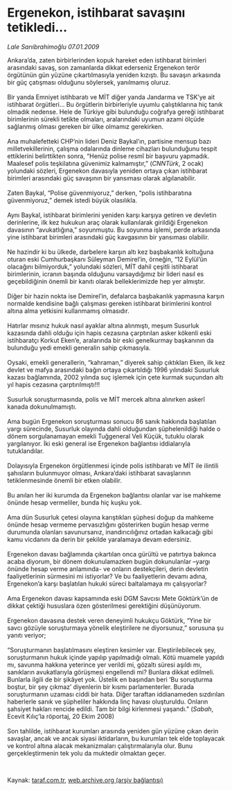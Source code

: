 # Ergenekon, istihbarat savaşını tetikledi...

*Lale Sarıibrahimoğlu 07.01.2009*

<div class="taraf_structure_2col_1zq">
<div class="margen_n">



 <p>Ankara’da, zaten birbirlerinden kopuk hareket eden istihbarat birimleri arasındaki savaş, son zamanlarda dikkat ederseniz Ergenekon terör örgütünün gün yüzüne çıkartılmasıyla yeniden kızıştı. Bu savaşın arkasında bir güç çatışması olduğunu söylersek, yanılmamış oluruz. <br/><br/>Bir yanda Emniyet istihbaratı ve MİT diğer yanda Jandarma ve TSK’ye ait istihbarat örgütleri... Bu örgütlerin birbirleriyle uyumlu çalıştıklarına hiç tanık olmadık nedense. Hele de Türkiye gibi bulunduğu coğrafya gereği istihbarat birimlerinin sürekli tetikte olmaları, aralarındaki uyumun azami ölçüde sağlanmış olması gereken bir ülke olmamız gerekirken. <br/><br/>Ana muhalefetteki CHP’nin lideri Deniz Baykal’ın, partisine mensup bazı milletvekillerinin, çalışma odalarında dinleme cihazları bulunduğunu tespit ettiklerini belirttikten sonra, “Henüz polise resmî bir başvuru yapmadık. Maalesef polis teşkilatına güvenimiz kalmamıştır,” (<i>CNNTürk</i>, 2 ocak) yolundaki sözleri, Ergenekon davasıyla yeniden ortaya çıkan istihbarat birimleri arasındaki güç savaşının bir yansıması olarak algılanabilir. <br/><br/>Zaten Baykal, “Polise güvenmiyoruz,” derken, “polis istihbaratına güvenmiyoruz,” demek istedi büyük olasılıkla. <br/><br/>Aynı Baykal, istihbarat birimlerini yeniden karşı karşıya getiren ve devletin derinlerine, ilk kez hukukun araç olarak kullanılarak girildiği Ergenekon davasının “avukatlığına,” soyunmuştu. Bu soyunma işlemi, perde arkasında yine istihbarat birimleri arasındaki güç kavgasının bir yansıması olabilir. <br/><br/>Ne hazindir ki bu ülkede, darbelere karşın altı kez başbakanlık koltuğuna oturan eski Cumhurbaşkanı Süleyman Demirel’in, örneğin, “12 Eylül’ün olacağını bilmiyorduk,” yolundaki sözleri, MİT dahil çeşitli istihbarat birimlerinin, icranın başında olduğunu varsaydığımız bir lideri nasıl es geçebildiğinin önemli bir kanıtı olarak belleklerimizde hep yer almıştır. <br/><br/>Diğer bir hazin nokta ise Demirel’in, defalarca başbakanlık yapmasına karşın normalde kendisine bağlı çalışması gereken istihbarat birimlerini kontrol altına alma yetkisini kullanmamış olmasıdır. <br/><br/>Hatırlar mısınız hukuk nasıl ayaklar altına alınmıştı, meşum Susurluk kazasında dahli olduğu için hapis cezasına çarptırılan asker kökenli eski istihbaratçı Korkut Eken’e, aralarında bir eski genelkurmay başkanının da bulunduğu yedi emekli generalin sahip çıkmasıyla. <br/><br/>Oysaki, emekli generallerin, “kahraman,” diyerek sahip çıktıkları Eken, ilk kez devlet ve mafya arasındaki bağın ortaya çıkartıldığı 1996 yılındaki Susurluk kazası bağlamında, 2002 yılında suç işlemek için çete kurmak suçundan altı yıl hapis cezasına çarptırılmıştı!!! <br/><br/>Susurluk soruşturmasında, polis ve MİT mercek altına alınırken askerî kanada dokunulmamıştı. <br/><br/>Ama bugün Ergenekon soruşturması sonucu 86 sanık hakkında başlatılan yargı sürecinde, Susurluk olayında dahli olduğundan şüphelenildiği halde o dönem sorgulanamayan emekli Tuğgeneral Veli Küçük, tutuklu olarak yargılanıyor. İki eski general ise Ergenekon bağlantısı iddialarıyla tutuklandılar. <br/><br/>Dolayısıyla Ergenekon örgütlenmesi içinde polis istihbaratı ve MİT ile ilintili şahısların bulunmuyor olması, Ankara’daki istihbarat savaşlarının tetiklenmesinde önemli bir etken olabilir. <br/><br/>Bu anılan her iki kurumda da Ergenekon bağlantısı olanlar var ise mahkeme önünde hesap vermeliler, bunda hiç kuşku yok. <br/><br/>Ama dün Susurluk çetesi olayına karıştıkları şüphesi doğup da mahkeme önünde hesap vermeme pervasızlığını gösterirken bugün hesap verme durumunda olanları savunursanız, inandırıcılığınız ortadan kalkacağı gibi kamu vicdanını da derin bir şekilde yaralamaya devam edersiniz. <br/><br/>Ergenekon davası bağlamında çıkartılan onca gürültü ve patırtıya bakınca acaba diyorum, bir dönem dokunulamazken bugün dokunulanlar –yargı önünde hesap verme anlamında- ve onların destekçileri, derin devletin faaliyetlerinin sürmesini mi istiyorlar? Ve bu faaliyetlerin devamı adına, Ergenekon’a karşı başlatılan hukuki süreci baltalamaya mı çalışıyorlar? <br/><br/>Ama Ergenekon davası kapsamında eski DGM Savcısı Mete Göktürk’ün de dikkat çektiği hususlara özen gösterilmesi gerektiğini düşünüyorum. <br/><br/>Ergenekon davasına destek veren deneyimli hukukçu Göktürk, “Yine bir savcı gözüyle soruşturmaya yönelik eleştirilere ne diyorsunuz,” sorusuna şu yanıtı veriyor; <br/><br/>“Soruşturmanın başlatılmasını eleştiren kesimler var. Eleştirilebilecek şey, soruşturmanın hukuk içinde yapılıp yapılmadığı olmalı. Kötü muamele yapıldı mı, savunma hakkına yeterince yer verildi mi, gözaltı süresi aşıldı mı, sanıkların avukatlarıyla görüşmesi engellendi mi? Bunlara dikkat edilmeli. Bunlarla ilgili de bir şikâyet yok. Üstelik en başından beri ‘Bu soruşturma boştur, bir şey çıkmaz’ diyenlerin bir kısmı parlamenterler. Burada soruşturmanın uzaması ciddi bir hata. Diğer taraftan iddianameden sızdırılan haberlerle sanık ve şüpheliler hakkında linç havası oluşturuldu. Onların şahsiyet hakları rencide edildi. Tam bir bilgi kirlenmesi yaşandı.” (<i>Sabah</i>, Ecevit Kılıç’la röportaj, 20 Ekim 2008) <br/><br/>Son tahlilde, istihbarat kurumları arasında yeniden gün yüzüne çıkan derin savaşlar, ancak ve ancak siyasi iktidarların, bu kurumları tek elde toplayacak ve kontrol altına alacak mekanizmaları çalıştırmalarıyla olur. Bunu gerçekleştirmenin tek yolu da muktedir olmaktan geçer.</p>

<br/>


<div id="taraf_not">
</div>

</div>


</div>

Kaynak: [taraf.com.tr](http://www.taraf.com.tr:80/makale/3450.htm), [web.archive.org (arşiv bağlantısı)](http://web.archive.org/web/20090331011740/http://www.taraf.com.tr:80/makale/3450.htm)
